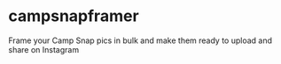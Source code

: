 # campsnapframer
Frame your Camp Snap pics in bulk and make them ready to upload and share on Instagram
